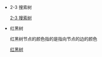 * 2-3 搜索树

	[2-3 搜索树](https://github.com/CyC2018/CS-Notes/blob/master/docs/notes/%E7%AE%97%E6%B3%95%20-%20%E7%AC%A6%E5%8F%B7%E8%A1%A8.md#2-3-%E6%9F%A5%E6%89%BE%E6%A0%91)

* 红黑树

	红黑树节点的颜色指的是指向节点的边的颜色

	[红黑树](https://github.com/CyC2018/CS-Notes/blob/master/docs/notes/%E7%AE%97%E6%B3%95%20-%20%E7%AC%A6%E5%8F%B7%E8%A1%A8.md#%E7%BA%A2%E9%BB%91%E6%A0%91)	